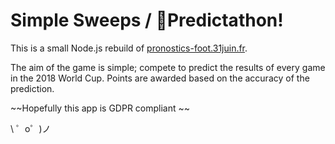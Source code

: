 Simple Sweeps / 🐙Predictathon!
==========================

This is a small Node.js rebuild of [pronostics-foot.31juin.fr](http://pronistics-foot.31juin.fr).

The aim of the game is simple; compete to predict the results of every game in the 2018 World Cup. Points are awarded based on the accuracy of the prediction.

~~Hopefully this app is GDPR compliant ~~


\ ゜o゜)ノ
